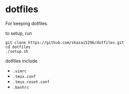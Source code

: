 # dotfiles

For keeping dotfiles.

to setup, run
```
git clone https://github.com/skasai5296/dotfiles.git
cd dotfiles
./setup.sh
```

dotfiles include
- `.vimrc`
- `.tmux.conf`
- `.tmux.reset.conf`
- `.bashrc`
